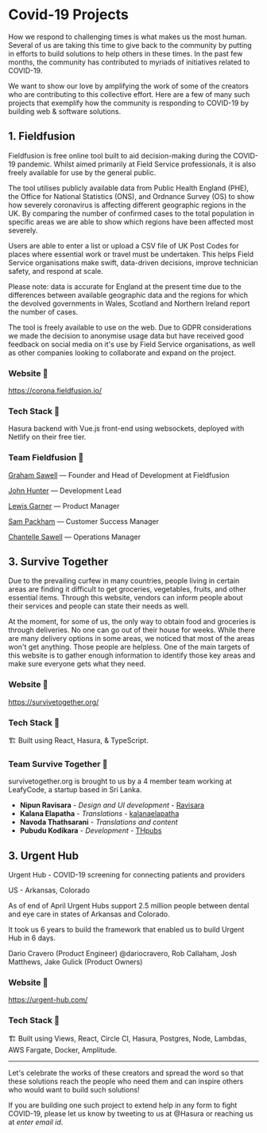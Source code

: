 # Covid-19 Projects

How we respond to challenging times is what makes us the most human. Several of us are taking this time to give back to the community by putting in efforts to build solutions to help others in these times. In the past few months, the community has contributed to myriads of initiatives related to COVID-19. 

We want to show our love by amplifying the work of some of the creators who are contributing to this collective effort. Here are a few of many such projects that exemplify how the community is responding to COVID-19 by building web & software solutions. 

## 1. Fieldfusion

Fieldfusion is free online tool built to aid decision-making during the COVID-19 pandemic. Whilst aimed primarily at Field Service professionals, it is also freely available for use by the general public.

The tool utilises publicly available data from Public Health England (PHE), the Office for National Statistics (ONS), and Ordnance Survey (OS) to show how severely coronavirus is affecting different geographic regions in the UK. By comparing the number of confirmed cases to the total population in specific areas we are able to show which regions have been affected most severely.

Users are able to enter a list or upload a CSV file of UK Post Codes for places where essential work or travel must be undertaken. This helps Field Service organisations make swift, data-driven decisions, improve technician safety, and respond at scale.

Please note: data is accurate for England at the present time due to the differences between available geographic data and the regions for which the devolved governments in Wales, Scotland and Northern Ireland report the number of cases.

The tool is freely available to use on the web. Due to GDPR considerations we made the decision to anonymise usage data but have received good feedback on social media on it's use by Field Service organisations, as well as other companies looking to collaborate and expand on the project.


### Website 🔗 

https://corona.fieldfusion.io/

### Tech Stack 🥞

Hasura backend with Vue.js front-end using websockets, deployed with Netlify on their free tier.

### Team Fieldfusion 💪

[Graham Sawell](https://www.linkedin.com/in/grahamsawell/) — Founder and Head of Development at Fieldfusion

[John Hunter](https://www.linkedin.com/in/john-hunter-1a4b65160/) — Development Lead

[Lewis Garner](https://www.linkedin.com/in/lewis-garner-687586143/) — Product Manager

[Sam Packham](https://www.linkedin.com/in/samuel-packham-883104195/) — Customer Success Manager
 
[Chantelle Sawell](https://www.linkedin.com/in/chantelle-sawell-435272183/
) — Operations Manager

## 3. Survive Together

Due to the prevailing curfew in many countries, people living in certain areas are finding it difficult to get groceries, vegetables, fruits, and other essential items. Through this website, vendors can inform people about their services and people can state their needs as well.

At the moment, for some of us, the only way to obtain food and groceries is through deliveries. No one can go out of their house for weeks. While there are many delivery options in some areas, we noticed that most of the areas won't get anything. Those people are helpless. One of the main targets of this website is to gather enough information to identify those key areas and make sure everyone gets what they need.

### Website 🔗 

https://survivetogether.org/

### Tech Stack 🥞

🏗 Built using React, Hasura, & TypeScript.

### Team Survive Together 💪

survivetogether.org is brought to us by a 4 member team working at LeafyCode, a startup based in Sri Lanka.

* **Nipun Ravisara** - *Design and UI development* - [Ravisara](https://github.com/RavisaraDev)
* **Kalana Elapatha** - *Translations* - [kalanaelapatha](https://github.com/kalanaelapatha)
* **Navoda Thathsarani** - *Translations and content*
* **Pubudu Kodikara** - *Development* - [THpubs](https://github.com/thpubs/)

## 3. Urgent Hub

Urgent Hub - COVID-19 screening for connecting patients and providers

US - Arkansas, Colorado

As of end of April Urgent Hubs support 2.5 million people between dental and eye care in states of Arkansas and Colorado.

It took us 6 years to build the framework that enabled us to build Urgent Hub in 6 days.

Dario Cravero (Product Engineer) @dariocravero, Rob Callaham, Josh Matthews, Jake Gulick (Product Owners)

### Website 🔗 

https://urgent-hub.com/

### Tech Stack 🥞

🏗 Built using Views, React, Circle CI, Hasura, Postgres, Node, Lambdas, AWS Fargate, Docker, Amplitude.

___________________________________________________________________________________________________________

Let's celebrate the works of these creators and spread the word so that these solutions reach the people who need them and can inspire others who would want to build such solutions! 

If you are building one such project to extend help in any form to fight COVID-19, please let us know by tweeting to us at @Hasura or reaching us at *enter email id*.
